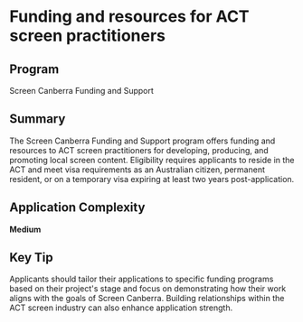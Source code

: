 # Funding and resources for ACT screen practitioners
  
## Program
Screen Canberra Funding and Support

## Summary
The Screen Canberra Funding and Support program offers funding and resources to ACT screen practitioners for developing, producing, and promoting local screen content. Eligibility requires applicants to reside in the ACT and meet visa requirements as an Australian citizen, permanent resident, or on a temporary visa expiring at least two years post-application.

## Application Complexity
**Medium**

## Key Tip
Applicants should tailor their applications to specific funding programs based on their project's stage and focus on demonstrating how their work aligns with the goals of Screen Canberra. Building relationships within the ACT screen industry can also enhance application strength.
